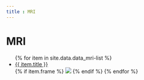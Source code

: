 ```yaml
---
title : MRI
---
```

# MRI

<ul>
   {% for item in site.data.data_mri-list %}
      <li><a href="{{ item.link }}">{{ item.title }}</a></li>
      {% if item.frame %}
      <img src="{{item.frame}}">
      {% endif %}
   {% endfor %}
</ul>